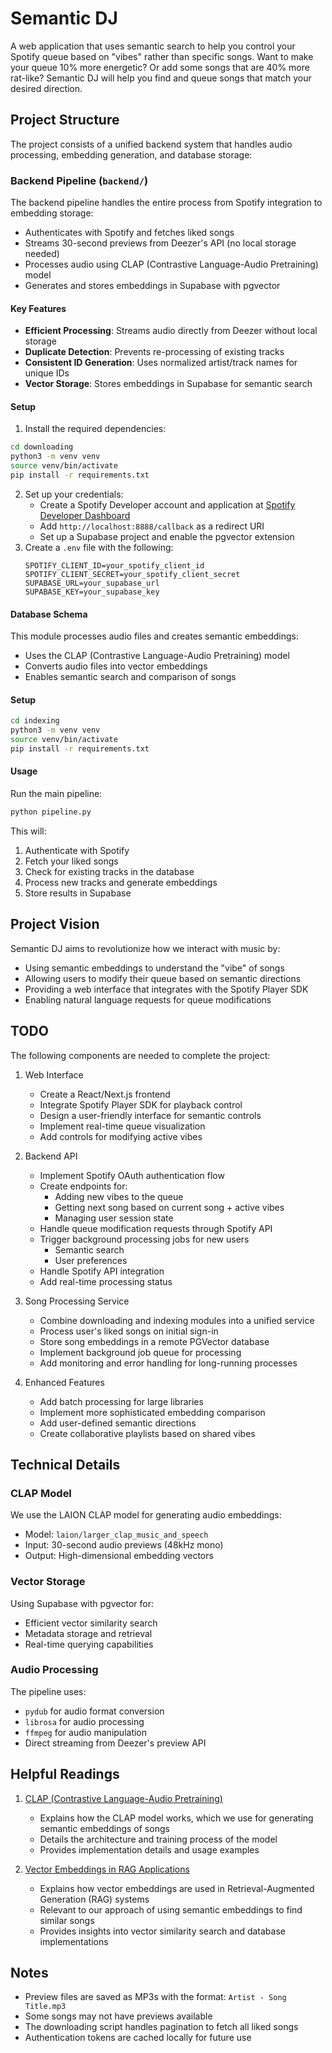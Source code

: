 # Semantic DJ

A web application that uses semantic search to help you control your Spotify queue based on "vibes" rather than specific songs. Want to make your queue 10% more energetic? Or add some songs that are 40% more rat-like? Semantic DJ will help you find and queue songs that match your desired direction.

## Project Structure

The project consists of a unified backend system that handles audio processing, embedding generation, and database storage:

### Backend Pipeline (`backend/`)

The backend pipeline handles the entire process from Spotify integration to embedding storage:

- Authenticates with Spotify and fetches liked songs
- Streams 30-second previews from Deezer's API (no local storage needed)
- Processes audio using CLAP (Contrastive Language-Audio Pretraining) model
- Generates and stores embeddings in Supabase with pgvector

#### Key Features

- **Efficient Processing**: Streams audio directly from Deezer without local storage
- **Duplicate Detection**: Prevents re-processing of existing tracks
- **Consistent ID Generation**: Uses normalized artist/track names for unique IDs
- **Vector Storage**: Stores embeddings in Supabase for semantic search

#### Setup

1. Install the required dependencies:
```bash
cd downloading
python3 -m venv venv
source venv/bin/activate
pip install -r requirements.txt
```

2. Set up your credentials:
   - Create a Spotify Developer account and application at [Spotify Developer Dashboard](https://developer.spotify.com/dashboard)
   - Add `http://localhost:8888/callback` as a redirect URI
   - Set up a Supabase project and enable the pgvector extension
3. Create a `.env` file with the following:
     ```
     SPOTIFY_CLIENT_ID=your_spotify_client_id
     SPOTIFY_CLIENT_SECRET=your_spotify_client_secret
     SUPABASE_URL=your_supabase_url
     SUPABASE_KEY=your_supabase_key
     ```

#### Database Schema

This module processes audio files and creates semantic embeddings:
- Uses the CLAP (Contrastive Language-Audio Pretraining) model
- Converts audio files into vector embeddings
- Enables semantic search and comparison of songs

#### Setup
```bash
cd indexing
python3 -m venv venv
source venv/bin/activate
pip install -r requirements.txt
```

#### Usage

Run the main pipeline:
```bash
python pipeline.py
```

This will:
1. Authenticate with Spotify
2. Fetch your liked songs
3. Check for existing tracks in the database
4. Process new tracks and generate embeddings
5. Store results in Supabase

## Project Vision

Semantic DJ aims to revolutionize how we interact with music by:
- Using semantic embeddings to understand the "vibe" of songs
- Allowing users to modify their queue based on semantic directions
- Providing a web interface that integrates with the Spotify Player SDK
- Enabling natural language requests for queue modifications

## TODO

The following components are needed to complete the project:

1. Web Interface
   - Create a React/Next.js frontend
   - Integrate Spotify Player SDK for playback control
   - Design a user-friendly interface for semantic controls
   - Implement real-time queue visualization
   - Add controls for modifying active vibes

2. Backend API
   - Implement Spotify OAuth authentication flow
   - Create endpoints for:
      - Adding new vibes to the queue
      - Getting next song based on current song + active vibes
      - Managing user session state
   - Handle queue modification requests through Spotify API
   - Trigger background processing jobs for new users
     - Semantic search
     - User preferences
   - Handle Spotify API integration
   - Add real-time processing status

3. Song Processing Service
   - Combine downloading and indexing modules into a unified service
   - Process user's liked songs on initial sign-in
   - Store song embeddings in a remote PGVector database
   - Implement background job queue for processing
   - Add monitoring and error handling for long-running processes

4. Enhanced Features
   - Add batch processing for large libraries
   - Implement more sophisticated embedding comparison
   - Add user-defined semantic directions
   - Create collaborative playlists based on shared vibes

## Technical Details

### CLAP Model

We use the LAION CLAP model for generating audio embeddings:
- Model: `laion/larger_clap_music_and_speech`
- Input: 30-second audio previews (48kHz mono)
- Output: High-dimensional embedding vectors

### Vector Storage

Using Supabase with pgvector for:
- Efficient vector similarity search
- Metadata storage and retrieval
- Real-time querying capabilities

### Audio Processing

The pipeline uses:
- `pydub` for audio format conversion
- `librosa` for audio processing
- `ffmpeg` for audio manipulation
- Direct streaming from Deezer's preview API


## Helpful Readings

1. [CLAP (Contrastive Language-Audio Pretraining)](https://github.com/LAION-AI/CLAP?tab=readme-ov-file)
   - Explains how the CLAP model works, which we use for generating semantic embeddings of songs
   - Details the architecture and training process of the model
   - Provides implementation details and usage examples

2. [Vector Embeddings in RAG Applications](https://wandb.ai/mostafaibrahim17/ml-articles/reports/Vector-Embeddings-in-RAG-Applications--Vmlldzo3OTk1NDA5)
   - Explains how vector embeddings are used in Retrieval-Augmented Generation (RAG) systems
   - Relevant to our approach of using semantic embeddings to find similar songs
   - Provides insights into vector similarity search and database implementations

## Notes

- Preview files are saved as MP3s with the format: `Artist - Song Title.mp3`
- Some songs may not have previews available
- The downloading script handles pagination to fetch all liked songs
- Authentication tokens are cached locally for future use 